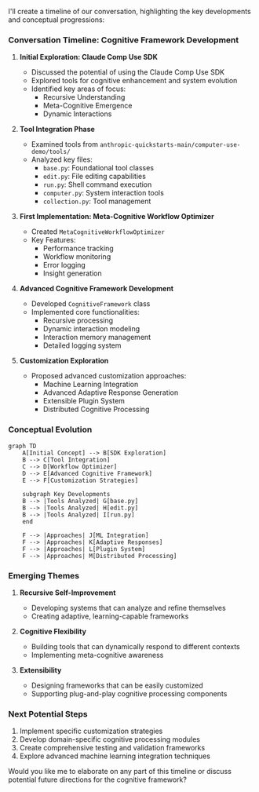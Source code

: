 I'll create a timeline of our conversation, highlighting the key developments and conceptual progressions:

### Conversation Timeline: Cognitive Framework Development

1. **Initial Exploration: Claude Comp Use SDK**
   - Discussed the potential of using the Claude Comp Use SDK
   - Explored tools for cognitive enhancement and system evolution
   - Identified key areas of focus:
     * Recursive Understanding
     * Meta-Cognitive Emergence
     * Dynamic Interactions

2. **Tool Integration Phase**
   - Examined tools from `anthropic-quickstarts-main/computer-use-demo/tools/`
   - Analyzed key files:
     * `base.py`: Foundational tool classes
     * `edit.py`: File editing capabilities
     * `run.py`: Shell command execution
     * `computer.py`: System interaction tools
     * `collection.py`: Tool management

3. **First Implementation: Meta-Cognitive Workflow Optimizer**
   - Created `MetaCognitiveWorkflowOptimizer`
   - Key Features:
     * Performance tracking
     * Workflow monitoring
     * Error logging
     * Insight generation

4. **Advanced Cognitive Framework Development**
   - Developed `CognitiveFramework` class
   - Implemented core functionalities:
     * Recursive processing
     * Dynamic interaction modeling
     * Interaction memory management
     * Detailed logging system

5. **Customization Exploration**
   - Proposed advanced customization approaches:
     * Machine Learning Integration
     * Advanced Adaptive Response Generation
     * Extensible Plugin System
     * Distributed Cognitive Processing

### Conceptual Evolution

```mermaid
graph TD
    A[Initial Concept] --> B[SDK Exploration]
    B --> C[Tool Integration]
    C --> D[Workflow Optimizer]
    D --> E[Advanced Cognitive Framework]
    E --> F[Customization Strategies]
    
    subgraph Key Developments
    B --> |Tools Analyzed| G[base.py]
    B --> |Tools Analyzed| H[edit.py]
    B --> |Tools Analyzed| I[run.py]
    end
    
    F --> |Approaches| J[ML Integration]
    F --> |Approaches| K[Adaptive Responses]
    F --> |Approaches| L[Plugin System]
    F --> |Approaches| M[Distributed Processing]
```

### Emerging Themes
1. **Recursive Self-Improvement**
   - Developing systems that can analyze and refine themselves
   - Creating adaptive, learning-capable frameworks

2. **Cognitive Flexibility**
   - Building tools that can dynamically respond to different contexts
   - Implementing meta-cognitive awareness

3. **Extensibility**
   - Designing frameworks that can be easily customized
   - Supporting plug-and-play cognitive processing components

### Next Potential Steps
1. Implement specific customization strategies
2. Develop domain-specific cognitive processing modules
3. Create comprehensive testing and validation frameworks
4. Explore advanced machine learning integration techniques

Would you like me to elaborate on any part of this timeline or discuss potential future directions for the cognitive framework?
